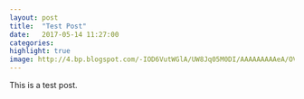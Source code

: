 ```yaml
---
layout: post
title:  "Test Post"
date:   2017-05-14 11:27:00
categories:
highlight: true
image: http://4.bp.blogspot.com/-IOD6VutWGlA/UW8Jq05M0DI/AAAAAAAAAeA/OVckWFybKqg/s1600/DSC01317.JPG
---
```


This is a test post.
